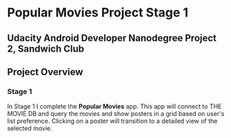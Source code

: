 # Popular Movies Project Stage 1

## Udacity Android Developer Nanodegree Project 2, Sandwich Club

## Project Overview
### Stage 1
In Stage 1 I complete the **Popular Movies** app. This
app will connect to THE MOVIE DB and query the movies and
show posters in a grid based on user's list preference.
Clicking on a poster will transition to a detailed view
of the selected movie.